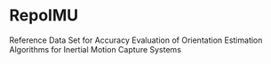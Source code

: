 # RepoIMU
Reference Data Set for Accuracy Evaluation of Orientation Estimation Algorithms for Inertial Motion Capture Systems
